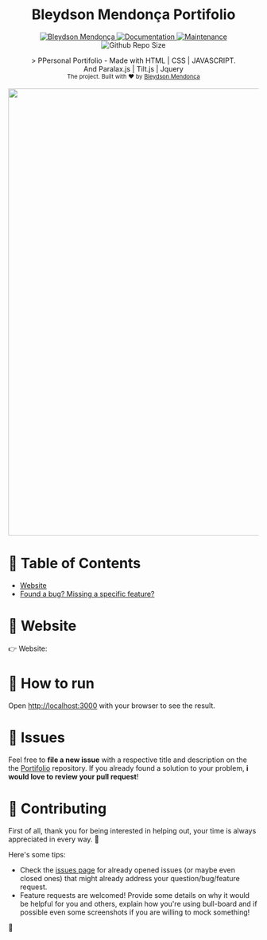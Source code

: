 <h1 align="center">Bleydson Mendonça Portifolio</h1>

<p align="center">	
   <a href="https://www.linkedin.com/in/bleydson-mendon%C3%A7a-24a1b2164/">
      <img alt="Bleydson Mendonça" src="https://img.shields.io/badge/-BleydsonM-4070f4?style=flat&logo=Linkedin&logoColor=white" />
   </a>
  <a href="https://github.com/RafaelGoulartB/rafaelgoulartb.github.io#readme">
    <img alt="Documentation" src="https://img.shields.io/badge/documentation-yes-4070f4.svg" target="_blank" />
  </a>
  <a href="https://github.com/RafaelGoulartB/rafaelgoulartb.github.io/graphs/commit-activity">
    <img alt="Maintenance" src="https://img.shields.io/badge/Maintained%3F-yes-4070f4.svg" target="_blank" />
  </a>
 
  </a>
  
  <img alt="Github Repo Size" src="https://img.shields.io/github/repo-size/RafaelGoulartB/rafaelgoulartb.github.io?color=4070f4" />
</p>

<div align="center">
> PPersonal Portifolio - Made with HTML | CSS | JAVASCRIPT. <br/>
 And Paralax.js | Tilt.js | Jquery
</div>

<div align="center">
  <sub>The project. Built with ❤︎ by
    <a href="https://github.com/BleydJS">Bleydson Mendonça</a>
    
  </sub>
</div>

<br />
<div align="center">
  <img src="https://user-images.githubusercontent.com/122636482/233455856-4c487b0c-a71d-49bf-b34a-00a25714d450.png" width="900">
</div>

# :pushpin: Table of Contents

* [Website](#eyes-website)
* [Found a bug? Missing a specific feature?](#bug-issues)


# :eyes: Website
👉  Website: 
   
# :construction_worker: How to run


Open [http://localhost:3000](http://localhost:3000) with your browser to see the result.
<br>

# :bug: Issues

Feel free to **file a new issue** with a respective title and description on the the [Portifolio](https://github.com/BleydJS/projeto-de-estudo/issues) repository. If you already found a solution to your problem, **i would love to review your pull request**!

# :tada: Contributing
First of all, thank you for being interested in helping out, your time is always appreciated in every way. :100:

Here's some tips:

* Check the [issues page](https://github.com/BleydJS/projeto-de-estudo/issues) for already opened issues (or maybe even closed ones) that might already address your question/bug/feature request.
* Feature requests are welcomed! Provide some details on why it would be helpful for you and others, explain how you're using bull-board and if possible even some screenshots if you are willing to mock something!


🚀
